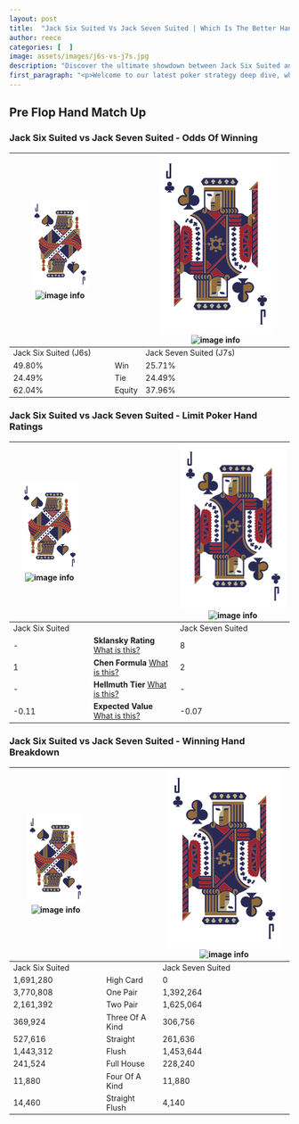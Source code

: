 ```yaml
---
layout: post
title:  "Jack Six Suited Vs Jack Seven Suited | Which Is The Better Hand In Poker? A Complete Guide"
author: reece
categories: [  ]
image: assets/images/j6s-vs-j7s.jpg
description: "Discover the ultimate showdown between Jack Six Suited and Jack Seven Suited in poker! Uncover the odds, strategies, and scenarios where one hand triumphs over the other. Get ready to up your poker game with this thrilling analysis."
first_paragraph: "<p>Welcome to our latest poker strategy deep dive, where we're pitting two distinct hands against each other in a high-stakes showdown: Jack Six Suited vs Jack Seven Suited.</p><p>In the dynamic world of poker, every decision counts, and knowing which hand holds the upper hand is key to your success at the table.</p><p>In this article, we'll dissect these two hands, explore the scenarios where one dominates the other, and equip you with the knowledge to make strategic choices that can tip the odds in your favor.</p><p>Get ready to unravel the intriguing dynamics of these poker hands and elevate your game to new heights.</p>"
---
```




[comment]: # (sp0)

## Pre Flop Hand Match Up

<div class="table hand-ratings" markdown="1"> 



### Jack Six Suited vs Jack Seven Suited - Odds Of Winning


    
| ![image info](assets/images/hand1/J.png) ![image info](assets/images/hand1/6s.png) |  | ![image info](assets/images/hand2/J.png) ![image info](assets/images/hand2/7s.png) |
| -------- | -------- | -------- |
| Jack Six Suited (J6s) |  | Jack Seven Suited (J7s) |
| 49.80% | Win | 25.71% |
| 24.49% | Tie | 24.49% |
| 62.04% | Equity | 37.96% |




[comment]: # (sp1)



### Jack Six Suited vs Jack Seven Suited - Limit Poker Hand Ratings


    
| ![image info](assets/images/hand1/J.png) ![image info](assets/images/hand1/6s.png) |  | ![image info](assets/images/hand2/J.png) ![image info](assets/images/hand2/7s.png) |
| -------- | -------- | -------- |
| Jack Six Suited |  | Jack Seven Suited |
| - | **Sklansky Rating** [What is this?](/sklansky-rating-explained) | 8 |
| 1 | **Chen Formula** [What is this?](/chen-formula-explained) | 2 |
| - | **Hellmuth Tier** [What is this?](/Hellmuth-tier-explained) | - |
| -0.11 | **Expected Value** [What is this?](/expected-value-explained) | -0.07 |




[comment]: # (sp2)



### Jack Six Suited vs Jack Seven Suited - Winning Hand Breakdown


    
| ![image info](assets/images/hand1/J.png) ![image info](assets/images/hand1/6s.png) |  | ![image info](assets/images/hand2/J.png) ![image info](assets/images/hand2/7s.png) |
| -------- | -------- | -------- |
| Jack Six Suited |  | Jack Seven Suited |
| 1,691,280 | High Card | 0 |
| 3,770,808 | One Pair | 1,392,264 |
| 2,161,392 | Two Pair | 1,625,064 |
| 369,924 | Three Of A Kind | 306,756 |
| 527,616 | Straight | 261,636 |
| 1,443,312 | Flush | 1,453,644 |
| 241,524 | Full House | 228,240 |
| 11,880 | Four Of A Kind | 11,880 |
| 14,460 | Straight Flush | 4,140 |




[comment]: # (sp3)



</div>

[comment]: # (sp4)



[comment]: # (sp5)

